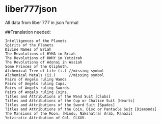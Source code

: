 # liber777json
All data from liber 777 in json format

##Translation needed: 

	Intelligences of the Planets
	Spirits of the Planets
	Divine Names of Briah
	The Revolutions of HYHA in Briah
	The Revolutions of HWHY in Yetzirah
	The Revolutions of Adonai in Assiah
	Some Princes of the Qliphoth.
	Alchemical Tree of Life (i.) //missing symbol
	Alchemical Metals (ii.)		 //missing symbol
	Pairs of Angels ruling Wands
	Pairs of Angels ruling Cups.
	Pairs of Angels ruling Swords.
	Pairs of Angels ruling Coins.
	Titles and Attributions of the Wand Suit [Clubs]
 	Titles and Attributions of the Cup or Chalice Suit [Hearts]
 	Titles and Attributions of the Sword Suit [Spades]
 	Titles and Attributions of the Coin, Disc or Pantacle Suit [Diamonds]
 	The Mansions of the Moon. [Hindu, Nakshatra] Arab, Manazil
 	Yetziratic Attribution of Col. CLXXV.